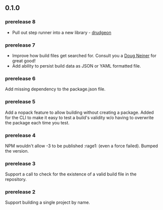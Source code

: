 ## 0.1.0

### prerelease 8
 * Pull out step runner into a new library - [drudgeon](https://github.com/LeanKit-Labs/drudgeon)

### prerelease 7
 * Improve how build files get searched for. Consult you a [Doug Neiner](https://github.com/dcneiner) for great good! 
 * Add ability to persist build data as JSON or YAML formatted file.

### prerelease 6
Add missing dependency to the package.json file.

### prerelease 5
Add a nopack feature to allow building without creating a package. Added for the CLI to make it easy to test a build's validity w/o having to overwrite the package each time you test.

### prerelease 4
NPM wouldn't allow -3 to be published :rage1: (even a force failed). Bumped the version.

### prerelease 3
Support a call to check for the existence of a valid build file in the repository.

### prerelease 2
Support building a single project by name.